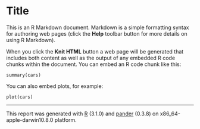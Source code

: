 Title
========================================================

This is an R Markdown document. Markdown is a simple formatting syntax for authoring web pages (click the **Help** toolbar button for more details on using R Markdown).

When you click the **Knit HTML** button a web page will be generated that includes both content as well as the output of any embedded R code chunks within the document. You can embed an R code chunk like this:

```{r}
summary(cars)
```

You can also embed plots, for example:

```{r fig.width=7, fig.height=6}
plot(cars)
```



-------
This report was generated with [R](http://www.r-project.org/) (3.1.0) and [pander](https://github.com/rapporter/pander) (0.3.8) on x86_64-apple-darwin10.8.0 platform.
